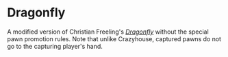 # Dragonfly

A modified version of Christian Freeling's [*Dragonfly*](https://www.mindsports.nl/index.php/arena/dragonfly/) without the special pawn promotion rules. Note that unlike Crazyhouse, captured pawns do not go to the capturing player's hand.

